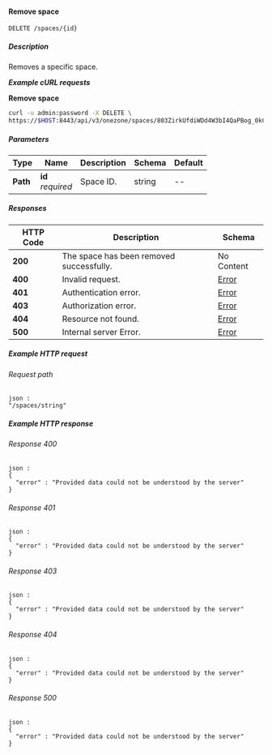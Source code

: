
<a name="remove_space"></a>
#### Remove space
```
DELETE /spaces/{id}
```


##### Description
Removes a specific space.

***Example cURL requests***

**Remove space**
```bash
curl -u admin:password -X DELETE \
https://$HOST:8443/api/v3/onezone/spaces/803ZirkUfdiWDd4W3bI4QaPBog_0kCdUddUIsgAxi5I
```


##### Parameters

|Type|Name|Description|Schema|Default|
|---|---|---|---|---|
|**Path**|**id**  <br>*required*|Space ID.|string|--|


##### Responses

|HTTP Code|Description|Schema|
|---|---|---|
|**200**|The space has been removed successfully.|No Content|
|**400**|Invalid request.|[Error](../definitions/Error.md#error)|
|**401**|Authentication error.|[Error](../definitions/Error.md#error)|
|**403**|Authorization error.|[Error](../definitions/Error.md#error)|
|**404**|Resource not found.|[Error](../definitions/Error.md#error)|
|**500**|Internal server Error.|[Error](../definitions/Error.md#error)|


##### Example HTTP request

###### Request path
```
json :
"/spaces/string"
```


##### Example HTTP response

###### Response 400
```
json :
{
  "error" : "Provided data could not be understood by the server"
}
```


###### Response 401
```
json :
{
  "error" : "Provided data could not be understood by the server"
}
```


###### Response 403
```
json :
{
  "error" : "Provided data could not be understood by the server"
}
```


###### Response 404
```
json :
{
  "error" : "Provided data could not be understood by the server"
}
```


###### Response 500
```
json :
{
  "error" : "Provided data could not be understood by the server"
}
```



